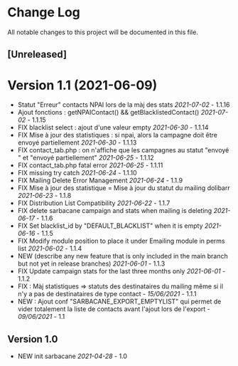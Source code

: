 
# Change Log
All notable changes to this project will be documented in this file.

## [Unreleased]



Version 1.1 (2021-06-09)
=====================
- Statut "Erreur" contacts NPAI lors de la màj des stats *2021-07-02* - 1.1.16
- Ajout fonctions : getNPAIContact() && getBlacklistedContact() *2021-07-02* - 1.1.15
- FIX blacklist select : ajout d'une valeur empty *2021-06-30* - 1.1.14
- FIX Mise à jour des statistiques : si npai, alors la campagne doit être envoyé partiellement *2021-06-30* - 1.1.13
- FIX contact_tab.php : on n'affiche que les campagnes au statut "envoyé " et "envoyé partiellement" *2021-06-25* - 1.1.12
- FIX contact_tab.php fatal error *2021-06-25* - 1.1.11
- FIX missing try catch *2021-06-24* - 1.1.10
- FIX Mailing Delete Error Management *2021-06-24* - 1.1.9
- FIX Mise à jour des statistique = Mise à jour du statut du mailing dolibarr *2021-06-23* - 1.1.8
- FIX Distribution List Compatibility *2021-06-22* - 1.1.7
- FIX delete sarbacane campaign and stats when mailing is deleting *2021-06-17* - 1.1.6
- FIX Set blacklist_id by "DEFAULT_BLACKLIST" when it is empty *2021-06-16* - 1.1.5
- FIX Modify module position to place it under Emailing module in perms list *2021-06-02* - 1.1.4
- NEW (describe any new feature that is only included in the main branch but not
  yet in release branches) *2021-06-01* - 1.1.3
- FIX Update campaign stats for the last three months only *2021-06-01* - 1.1.2
- FIX : Màj statistiques => statuts des destinataires du mailing même si il n'y a pas de destinataires de type contact - *15/06/2021* - 1.1.1
- NEW : Ajout conf "SARBACANE_EXPORT_EMPTYLIST" qui permet de vider totalement la liste de contacts avant l'ajout lors de l'export - *09/06/2021* - 1.1

## Version 1.0
- NEW init sarbacane *2021-04-28* - 1.0

